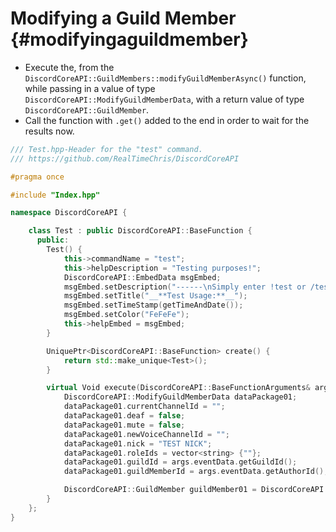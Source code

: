 Modifying a Guild Member {#modifyingaguildmember}
============
- Execute the, from the `DiscordCoreAPI::GuildMembers::modifyGuildMemberAsync()` function, while passing in a value of type `DiscordCoreAPI::ModifyGuildMemberData`, with a return value of type `DiscordCoreAPI::GuildMember`.
- Call the function with `.get()` added to the end in order to wait for the results now.

```cpp
/// Test.hpp-Header for the "test" command.
/// https://github.com/RealTimeChris/DiscordCoreAPI

#pragma once

#include "Index.hpp"

namespace DiscordCoreAPI {

	class Test : public DiscordCoreAPI::BaseFunction {
	  public:
		Test() {
			this->commandName = "test";
			this->helpDescription = "Testing purposes!";
			DiscordCoreAPI::EmbedData msgEmbed;
			msgEmbed.setDescription("------\nSimply enter !test or /test!\n------");
			msgEmbed.setTitle("__**Test Usage:**__");
			msgEmbed.setTimeStamp(getTimeAndDate());
			msgEmbed.setColor("FeFeFe");
			this->helpEmbed = msgEmbed;
		}

		UniquePtr<DiscordCoreAPI::BaseFunction> create() {
			return std::make_unique<Test>();
		}

		virtual Void execute(DiscordCoreAPI::BaseFunctionArguments& args) {
			DiscordCoreAPI::ModifyGuildMemberData dataPackage01;
			dataPackage01.currentChannelId = "";
			dataPackage01.deaf = false;
			dataPackage01.mute = false;
			dataPackage01.newVoiceChannelId = "";
			dataPackage01.nick = "TEST NICK";
			dataPackage01.roleIds = vector<string> {""};
			dataPackage01.guildId = args.eventData.getGuildId();
			dataPackage01.guildMemberId = args.eventData.getAuthorId();

			DiscordCoreAPI::GuildMember guildMember01 = DiscordCoreAPI::GuildMembers::modifyGuildMemberAsync(dataPackage01).get();
		}
	};
}
```
